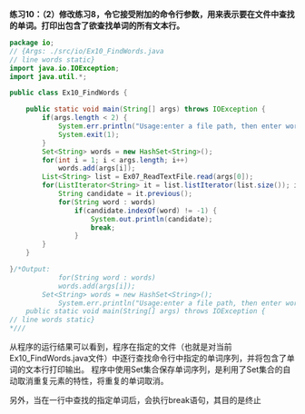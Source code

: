 **练习10：（2）修改练习8，令它接受附加的命令行参数，用来表示要在文件中查找的单词。打印出包含了欲查找单词的所有文本行。**
```java
package io;
// {Args: ./src/io/Ex10_FindWords.java 
// line words static}
import java.io.IOException;
import java.util.*;

public class Ex10_FindWords {

	public static void main(String[] args) throws IOException {
		if(args.length < 2) {
			System.err.println("Usage:enter a file path, then enter words want to find");
			System.exit(1);
		}
		Set<String> words = new HashSet<String>();
		for(int i = 1; i < args.length; i++)
			words.add(args[i]);
		List<String> list = Ex07_ReadTextFile.read(args[0]);
		for(ListIterator<String> it = list.listIterator(list.size()); it.hasPrevious();) {
            String candidate = it.previous();
            for(String word : words)
            	if(candidate.indexOf(word) != -1) {
            		System.out.println(candidate);
            	    break;
            	}
		}
	}

}/*Output:
            for(String word : words)
			words.add(args[i]);
		Set<String> words = new HashSet<String>();
			System.err.println("Usage:enter a file path, then enter words want to find");
	public static void main(String[] args) throws IOException {
// line words static}
*///
```
从程序的运行结果可以看到，程序在指定的文件（也就是对当前 Ex10_FindWords.java文件）中逐行查找命令行中指定的单词序列，并将包含了单词的文本行打印输出。
程序中使用Set集合保存单词序列，是利用了Set集合的自动取消重复元素的特性，将重复的单词取消。  

另外，当在一行中查找的指定单词后，会执行break语句，其目的是终止
